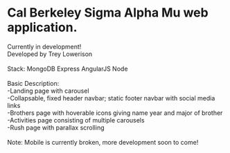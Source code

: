 # Cal Berkeley Sigma Alpha Mu web application.
Currently in development!<br />
Developed by Trey Lowerison<br />
<br />
Stack: MongoDB Express AngularJS Node<br />
<br />
Basic Description:<br />
  -Landing page with carousel<br />
  -Collapsable, fixed header navbar; static footer navbar with social media links<br />
  -Brothers page with hoverable icons giving name year and major of brother<br />
  -Activities page consisting of multiple carousels<br />
  -Rush page with parallax scrolling<br />
<br />
 Note: Mobile is currently broken, more development soon to come!
